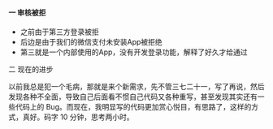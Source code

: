 #### 一 审核被拒

* 之前由于第三方登录被拒
* 后边是由于我们的微信支付未安装App被拒绝
* 第三就是一个内部使用的App，没有开发登录功能，解释了好久才给通过



二 现在的进步 

以前我总是犯一个毛病，那就是来个新需求，先不管三七二十一，写了再说，然后发现各种不全面，导致自己后面看不惯自己代码又各种重写，甚至发现其实还有一些代码上的 Bug。而现在，我明显写的代码更加赏心悦目，有思路了，这样的方式，真好。码字 10 分钟，思考两小时。

 

